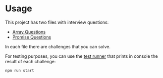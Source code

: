 <!--
 Copyright 2022 Zwippe Tech <contact@zwippe.com>

 Licensed under the Apache License, Version 2.0 (the "License");
 you may not use this file except in compliance with the License.
 You may obtain a copy of the License at

     http://www.apache.org/licenses/LICENSE-2.0

 Unless required by applicable law or agreed to in writing, software
 distributed under the License is distributed on an "AS IS" BASIS,
 WITHOUT WARRANTIES OR CONDITIONS OF ANY KIND, either express or implied.
 See the License for the specific language governing permissions and
 limitations under the License.
-->

# Usage
This project has two files with interview questions:
 - [Array Questions](./src/01-arrays.js)
 - [Promise Questions](./src/02-promises.js)

In each file there are challenges that you can solve.

For testing purposes, you can use the [test runner](./index.js) that prints in console the result of each challenge:
```
npm run start
```
